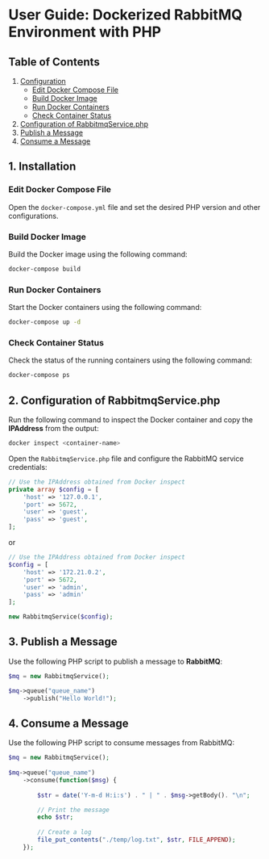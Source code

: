 # User Guide: Dockerized RabbitMQ Environment with PHP

## Table of Contents
1. [Configuration](#configuration)
    - [Edit Docker Compose File](#edit-docker-compose-file)
    - [Build Docker Image](#build-docker-image)
    - [Run Docker Containers](#run-docker-containers)
    - [Check Container Status](#check-container-status)
2. [Configuration of RabbitmqService.php](#configuration-of-rabbitmqservicephp)
3. [Publish a Message](#publish-a-message)
4. [Consume a Message](#consume-a-message)

## 1. Installation

### Edit Docker Compose File

Open the `docker-compose.yml` file and set the desired PHP version and other configurations.

### Build Docker Image

Build the Docker image using the following command:
```bash
docker-compose build
```

### Run Docker Containers
Start the Docker containers using the following command:
```bash 
docker-compose up -d
```

### Check Container Status
Check the status of the running containers using the following command:

```bash
docker-compose ps
```

## 2. Configuration of RabbitmqService.php
Run the following command to inspect the Docker container and copy the <b>IPAddress</b> from the output:
```bash
docker inspect <container-name>
```
Open the ```RabbitmqService.php``` file and configure the RabbitMQ service credentials:
```php
// Use the IPAddress obtained from Docker inspect
private array $config = [
    'host' => '127.0.0.1',
    'port' => 5672,
    'user' => 'guest',
    'pass' => 'guest',
];
```

or 
```php
// Use the IPAddress obtained from Docker inspect
$config = [
    'host' => '172.21.0.2',  
    'port' => 5672,
    'user' => 'admin',
    'pass' => 'admin'
];

new RabbitmqService($config);
```

## 3. Publish a Message
Use the following PHP script to publish a message to <b>RabbitMQ</b>:

```php
$mq = new RabbitmqService();

$mq->queue("queue_name")
    ->publish("Hello World!");
```

## 4. Consume a Message
Use the following PHP script to consume messages from RabbitMQ:

```php
$mq = new RabbitmqService();
 
$mq->queue("queue_name")
    ->consume(function($msg) {
        
        $str = date('Y-m-d H:i:s') . " | " . $msg->getBody(). "\n";

        // Print the message
        echo $str;
        
        // Create a log 
        file_put_contents("./temp/log.txt", $str, FILE_APPEND);
    });
```
